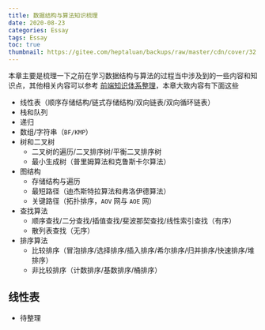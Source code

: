 ```yaml
---
title: 数据结构与算法知识梳理
date: 2020-08-23
categories: Essay
tags: Essay
toc: true
thumbnail: https://gitee.com/heptaluan/backups/raw/master/cdn/cover/32.jpg
---
```


本章主要是梳理一下之前在学习数据结构与算法的过程当中涉及到的一些内容和知识点，其他相关内容可以参考 [前端知识体系整理](https://heptaluan.github.io/target/)，本章大致内容有下面这些

<!--more-->

* 线性表（顺序存储结构/链式存储结构/双向链表/双向循环链表）
* 栈和队列
* 递归
* 数组/字符串（`BF/KMP`）
* 树和二叉树
  * 二叉树的遍历/二叉排序树/平衡二叉排序树
  * 最小生成树（普里姆算法和克鲁斯卡尔算法）
* 图结构
  * 存储结构与遍历
  * 最短路径（迪杰斯特拉算法和弗洛伊德算法）
  * 关键路径（拓扑排序，`AOV` 网与 `AOE` 网）
* 查找算法
  * 顺序查找/二分查找/插值查找/斐波那契查找/线性索引查找（有序）
  * 散列表查找（无序）
* 排序算法
  * 比较排序（冒泡排序/选择排序/插入排序/希尔排序/归并排序/快速排序/堆排序）
  * 非比较排序（计数排序/基数排序/桶排序）




## 线性表

* 待整理